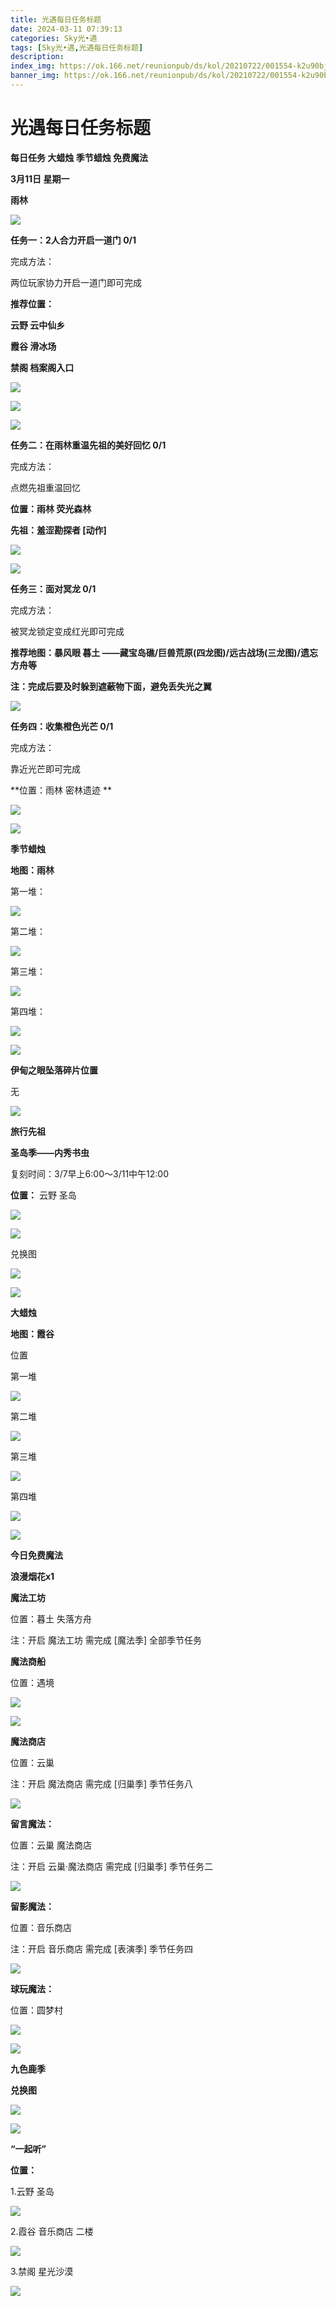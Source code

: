 ```yaml
---
title: 光遇每日任务标题
date: 2024-03-11 07:39:13
categories: Sky光•遇
tags: [Sky光•遇,光遇每日任务标题]
description: 
index_img: https://ok.166.net/reunionpub/ds/kol/20210722/001554-k2u90bj7ay.png?imageView&thumbnail=600x0&type=jpg
banner_img: https://ok.166.net/reunionpub/ds/kol/20210722/001554-k2u90bj7ay.png?imageView&thumbnail=600x0&type=jpg
---
```

# 光遇每日任务标题
**每日任务 大蜡烛 季节蜡烛 免费魔法**

 **3月11日 星期一**

 **雨林**

![](https://img.166.net/reunionpub/ds/kol/20240311/001221-h4pygfdejr.jpeg)

 **任务一：2人合力开启一道门 0/1**

完成方法：

两位玩家协力开启一道门即可完成

 **推荐位置：**

 **云野 云中仙乡**

 **霞谷 滑冰场**

 **禁阁 档案阁入口**

![](https://img.166.net/reunionpub/ds/kol/20240311/000202-6s3v8eqpkh.jpg)

![](https://img.166.net/reunionpub/ds/kol/20240311/000207-46u8w0pltv.jpg)

![](https://img.166.net/reunionpub/ds/kol/20240311/000214-kj5w2dv3uf.jpg)

 **任务二：在雨林重温先祖的美好回忆 0/1**

完成方法：

点燃先祖重温回忆

 **位置：雨林 荧光森林**

 **先祖：羞涩勘探者  [动作]**

![](https://img.166.net/reunionpub/ds/kol/20240311/000703-7z2tlyb56f.jpg)

![](https://img.166.net/reunionpub/ds/kol/20240311/000709-t4mfdoq53j.jpg)

 **任务三：面对冥龙 0/1**

完成方法：

被冥龙锁定变成红光即可完成

 **推荐地图：暴风眼 暮土 ——藏宝岛礁/巨兽荒原(四龙图)/远古战场(三龙图)/遗忘方舟等**

 **注：完成后要及时躲到遮蔽物下面，避免丢失光之翼**

![](https://img.166.net/reunionpub/ds/kol/20240311/000726-apy9teko4d.jpeg)

 **任务四：收集橙色光芒 0/1**

完成方法：

靠近光芒即可完成

 **位置：雨林 密林遗迹   **

![](https://img.166.net/reunionpub/ds/kol/20240311/000802-huctldkrq8.jpeg)

![](https://img.166.net/reunionpub/ds/kol/20240127/072109-yfqsmuh41p.png)

 **季节蜡烛**

 **地图：雨林**

第一堆：

![](https://img.166.net/reunionpub/ds/kol/20240310/235328-5i749blupg.jpeg)

第二堆：

![](https://img.166.net/reunionpub/ds/kol/20240310/235335-ieatw5ypuo.jpeg)

第三堆：

![](https://img.166.net/reunionpub/ds/kol/20240310/235342-a8hubs3kso.jpeg)

第四堆：

![](https://img.166.net/reunionpub/ds/kol/20240310/235349-gnpjabcz35.jpeg)

![](https://img.166.net/reunionpub/ds/kol/20240127/072230-kr6zdftygs.png)

 **伊甸之眼坠落碎片位置**

无

![](https://img.166.net/reunionpub/ds/kol/20240127/072300-y4gsrkwvcm.png)

 **旅行﻿先祖**

 **圣岛季——内秀书虫**

复刻时间：3/7早上6:00～3/11中午12:00

 **位置：** 云野 圣岛

![](https://img.166.net/reunionpub/ds/kol/20240305/235532-yeclfjvm4n.jpg)

![](https://img.166.net/reunionpub/ds/kol/20240305/235539-edosary4w2.jpg)

兑换图

![](https://img.166.net/reunionpub/ds/kol/20240306/000420-b39ysp1kj7.jpg)

![](https://img.166.net/reunionpub/ds/kol/20240127/072300-y4gsrkwvcm.png)

 **大蜡烛**

 **地图：霞谷**

位置

第一堆

![](https://img.166.net/reunionpub/ds/kol/20240310/235519-m8igfvhwea.jpg)

第二堆

![](https://img.166.net/reunionpub/ds/kol/20240310/235527-d6k4f2scug.jpg)

第三堆

![](https://img.166.net/reunionpub/ds/kol/20240310/235534-lh1ui7czow.jpg)

第四堆

![](https://img.166.net/reunionpub/ds/kol/20240310/235540-as9d6f4zro.jpg)

 **![](https://img.166.net/reunionpub/ds/kol/20231014/004048-gyt2imp830.png)**

 **今日免费魔法**

 **浪漫烟花x1**

 **魔法工坊**

位置：暮土 失落方舟

注：开启 魔法工坊 需完成 [魔法季] 全部季节任务

 **魔法商船**

位置：遇境

 **![](https://img.166.net/reunionpub/ds/kol/20231014/004605-qmuiowanf4.png)**

![](https://img.166.net/reunionpub/ds/kol/20240310/235630-twk1pije64.jpg)

 **魔法商店**

位置：云巢

注：开启 魔法商店 需完成 [归巢季] 季节任务八

![](https://img.166.net/reunionpub/ds/kol/20240310/235619-1tzbir48wc.jpg)

 **留言魔法：**

位置：云巢 魔法商店

注：开启 云巢·魔法商店 需完成 [归巢季] 季节任务二

![](https://img.166.net/reunionpub/ds/kol/20240104/233540-rs5n8klws2.jpg)

 **留影魔法：**

位置：音乐商店

注：开启 音乐商店 需完成 [表演季] 季节任务四

![](https://img.166.net/reunionpub/ds/kol/20240310/235650-e53zrg2tpc.jpeg)

 **球玩魔法：**

位置：圆梦村

 **![](https://img.166.net/reunionpub/ds/kol/20231014/005022-4hnlvzm7iu.png)**

 **![](https://img.166.net/reunionpub/ds/kol/20231220/070757-w9oeg612sl.png)**

 **九色鹿季**

 **兑换图**

![](https://img.166.net/reunionpub/ds/kol/20240131/061620-4i3rt0yq5n.png)

 **![](https://img.166.net/reunionpub/ds/kol/20231220/070757-w9oeg612sl.png)**

 **“一起听”**

 **位置：**

1.云野 圣岛

**![](https://img.166.net/reunionpub/ds/kol/20231220/071109-so6aef3jyr.jpeg)**

2.霞谷 音乐商店 二楼

**![](https://img.166.net/reunionpub/ds/kol/20231220/071120-naym3f5u4g.jpeg)**

3.禁阁 星光沙漠

 **![](https://img.166.net/reunionpub/ds/kol/20231220/071136-p6b05krfu4.png)**

